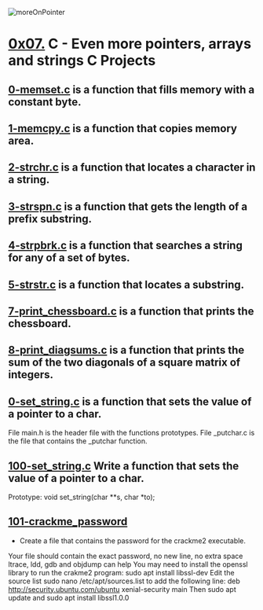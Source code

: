 ![moreOnPointer](https://user-images.githubusercontent.com/112782232/229525194-4e0b99ce-2066-4bf3-94f8-6465a9170e44.jpeg)
# [0x07.](./0x07.) C - Even more pointers, arrays and strings C Projects
## [0-memset.c](./0-memset.c) is a function that fills memory with a constant byte.
## [1-memcpy.c](./1-memcpy.c) is a function that copies memory area.
## [2-strchr.c](./strchr.c) is a function that locates a character in a string.
## [3-strspn.c](./3-strspn.c) is a function that gets the length of a prefix substring.
## [4-strpbrk.c](4-strpbrk.c) is a function that searches a string for any of a set of bytes.
## [5-strstr.c](./5-strstr.c) is a function that locates a substring.
## [7-print_chessboard.c](./7-print_chessboard) is a function that prints the chessboard.
## [8-print_diagsums.c](./8-print_diagsums.c) is a function that prints the sum of the two diagonals of a square matrix of integers.
## [0-set_string.c](./0-set_string.c) is a function that sets the value of a pointer to a char.
File main.h is the header file with the functions prototypes.
File _putchar.c is the file that contains the _putchar function.
## [100-set_string.c](./100-set_string.c) Write a function that sets the value of a pointer to a char.
Prototype: void set_string(char **s, char *to);
## [101-crackme_password](./101-crackme_password)
* Create a file that contains the password for the crackme2 executable.

Your file should contain the exact password, no new line, no extra space
ltrace, ldd, gdb and objdump can help
You may need to install the openssl library to run the crakme2 program: sudo apt install libssl-dev
Edit the source list sudo nano /etc/apt/sources.list to add the following line: deb http://security.ubuntu.com/ubuntu xenial-security main Then sudo apt update and sudo apt install libssl1.0.0
